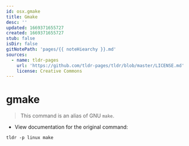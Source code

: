 ```yaml
---
id: osx.gmake
title: Gmake
desc: ''
updated: 1669371655727
created: 1669371655727
stub: false
isDir: false
gitNotePath: 'pages/{{ noteHiearchy }}.md'
sources:
  - name: tldr-pages
    url: 'https://github.com/tldr-pages/tldr/blob/master/LICENSE.md'
    license: Creative Commons
---
```

# gmake

> This command is an alias of GNU `make`.

- View documentation for the original command:

`tldr -p linux make`

